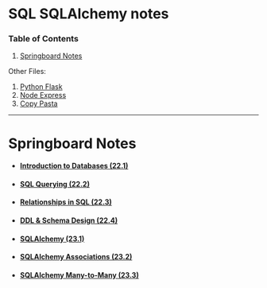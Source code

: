 # SQL SQLAlchemy notes

### Table of Contents
1. [Springboard Notes](#springboard-notes)

Other Files:
1. [Python Flask](./python_flask)
2. [Node Express](./node_express)
3. [Copy Pasta](../copy_pasta)

---

# Springboard Notes

* #### [Introduction to Databases (22.1)](http://curric.rithmschool.com/springboard/lectures/databases-intro/)

* #### [SQL Querying (22.2)](http://curric.rithmschool.com/springboard/lectures/sql-query/)

* #### [Relationships in SQL (22.3)](http://curric.rithmschool.com/springboard/lectures/sql-joins/)

* #### [DDL & Schema Design (22.4)](http://curric.rithmschool.com/springboard/lectures/sql-ddl/)

* #### [SQLAlchemy (23.1)](http://curric.rithmschool.com/springboard/lectures/sqla-intro/)

* #### [SQLAlchemy Associations (23.2)](http://curric.rithmschool.com/springboard/lectures/sqla-associations/)

* #### [SQLAlchemy Many-to-Many (23.3)](http://curric.rithmschool.com/springboard/lectures/sqla-m2m/)
